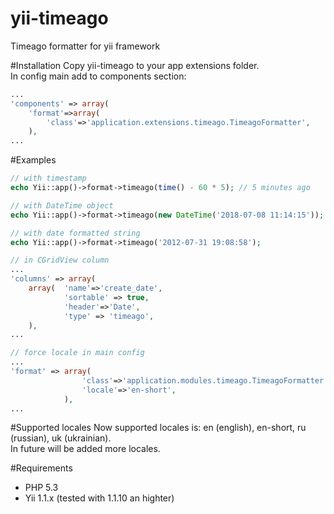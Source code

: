yii-timeago
===========

Timeago formatter for yii framework

#Installation
Copy yii-timeago to your app extensions folder.  
In config main add to components section:  
```php
...
'components' => array(
	'format'=>array(
		'class'=>'application.extensions.timeago.TimeagoFormatter',
    ),
...
```

#Examples
```php
// with timestamp
echo Yii::app()->format->timeago(time() - 60 * 5); // 5 minutes ago

// with DateTime object 
echo Yii::app()->format->timeago(new DateTime('2018-07-08 11:14:15'));

// with date formatted string
echo Yii::app()->format->timeago('2012-07-31 19:08:58');

// in CGridView column
...
'columns' => array(
	array(  'name'=>'create_date',
            'sortable' => true,
            'header'=>'Date',
            'type' => 'timeago',
    ),
...

// force locale in main config
...
'format' => array(
				'class'=>'application.modules.timeago.TimeagoFormatter',
            	'locale'=>'en-short',
        	),
...
```

#Supported locales
Now supported locales is: en (english), en-short, ru (russian), uk (ukrainian).   
In future will be added more locales.  


#Requirements
* PHP 5.3
* Yii 1.1.x (tested with 1.1.10 an highter)
